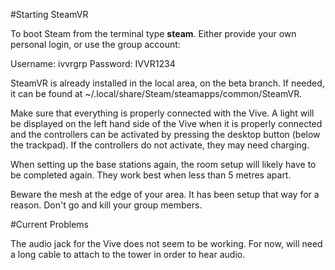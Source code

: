 #Starting SteamVR

To boot Steam from the terminal type **steam**.
Either provide your own personal login, or use the group account:

Username: ivvrgrp
Password: IVVR1234

SteamVR is already installed in the local area, on the beta branch. If needed, it can be found at ~/.local/share/Steam/steamapps/common/SteamVR.

Make sure that everything is properly connected with the Vive. A light will be displayed on the left hand side of the Vive when it is properly connected and the controllers can be activated by pressing the desktop button (below the trackpad). If the controllers do not activate, they may need charging.

When setting up the base stations again, the room setup will likely have to be completed again. They work best when less than 5 metres apart.

Beware the mesh at the edge of your area. It has been setup that way for a reason. Don't go and kill your group members.

#Current Problems

The audio jack for the Vive does not seem to be working. For now, will need a long cable to attach to the tower in order to hear audio.
